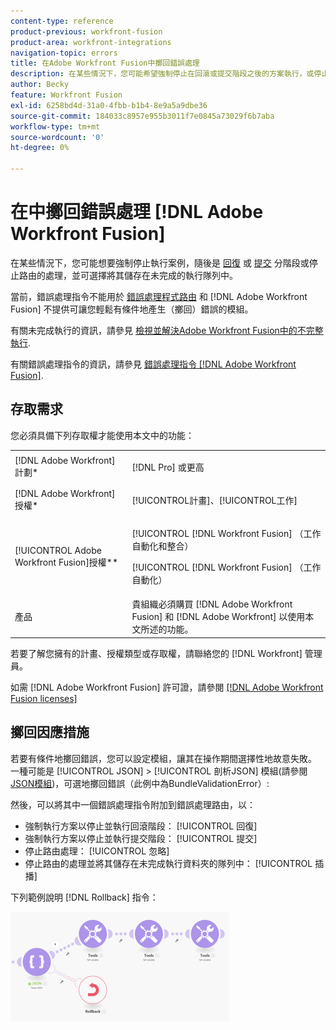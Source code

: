 ```yaml
---
content-type: reference
product-previous: workfront-fusion
product-area: workfront-integrations
navigation-topic: errors
title: 在Adobe Workfront Fusion中擲回錯誤處理
description: 在某些情況下，您可能希望強制停止在回滾或提交階段之後的方案執行，或停止路由的處理，並選擇將其儲存在視圖隊列中，並解決Adobe Workfront Fusion中的不完整執行。
author: Becky
feature: Workfront Fusion
exl-id: 6258bd4d-31a0-4fbb-b1b4-8e9a5a9dbe36
source-git-commit: 184033c8957e955b3011f7e0845a73029f6b7aba
workflow-type: tm+mt
source-wordcount: '0'
ht-degree: 0%

---
```


# 在中擲回錯誤處理 [!DNL Adobe Workfront Fusion]

在某些情況下，您可能想要強制停止執行案例，隨後是 [回復](../../workfront-fusion/scenarios/scenario-execution-cycles-phases.md#rollback) 或 [提交](../../workfront-fusion/scenarios/scenario-execution-cycles-phases.md#commit) 分階段或停止路由的處理，並可選擇將其儲存在未完成的執行隊列中。

當前，錯誤處理指令不能用於 [錯誤處理程式路由](../../workfront-fusion/errors/error-handling.md#error) 和 [!DNL Adobe Workfront Fusion] 不提供可讓您輕鬆有條件地產生（擲回）錯誤的模組。

有關未完成執行的資訊，請參見 [檢視並解決Adobe Workfront Fusion中的不完整執行](../../workfront-fusion/scenarios/view-and-resolve-incomplete-executions.md).

有關錯誤處理指令的資訊，請參見 [錯誤處理指令 [!DNL Adobe Workfront Fusion]](../../workfront-fusion/errors/directives-for-error-handling.md).

## 存取需求

您必須具備下列存取權才能使用本文中的功能：

<table style="table-layout:auto">
 <col> 
 <col> 
 <tbody> 
  <tr> 
   <td role="rowheader">[!DNL Adobe Workfront] 計劃*</td> 
   <td> <p>[!DNL Pro] 或更高</p> </td> 
  </tr> 
  <tr data-mc-conditions=""> 
   <td role="rowheader">[!DNL Adobe Workfront] 授權*</td> 
   <td> <p>[!UICONTROL計畫]、[!UICONTROL工作]</p> </td> 
  </tr> 
  <tr> 
   <td role="rowheader">[!UICONTROL Adobe Workfront Fusion]授權**</td> 
   <td> <p>[!UICONTROL [!DNL Workfront Fusion] （工作自動化和整合） </p><p>[!UICONTROL [!DNL Workfront Fusion] （工作自動化）</p>  </td> 
  </tr> 
  <tr> 
   <td role="rowheader">產品</td> 
   <td>貴組織必須購買 [!DNL Adobe Workfront Fusion] 和 [!DNL Adobe Workfront] 以使用本文所述的功能。</td> 
  </tr> 
 </tbody> 
</table>

若要了解您擁有的計畫、授權類型或存取權，請聯絡您的 [!DNL Workfront] 管理員。

如需 [!DNL Adobe Workfront Fusion] 許可證，請參閱 [[!DNL Adobe Workfront Fusion licenses]](../../workfront-fusion/get-started/license-automation-vs-integration.md)

## 擲回因應措施

若要有條件地擲回錯誤，您可以設定模組，讓其在操作期間選擇性地故意失敗。 一種可能是 [!UICONTROL JSON] > [!UICONTROL 剖析JSON] 模組(請參閱 [JSON模組](../../workfront-fusion/apps-and-their-modules/json-modules.md))，可選地擲回錯誤（此例中為BundleValidationError）:

然後，可以將其中一個錯誤處理指令附加到錯誤處理路由，以：

* 強制執行方案以停止並執行回滾階段： [!UICONTROL 回復]
* 強制執行方案以停止並執行提交階段： [!UICONTROL 提交]
* 停止路由處理： [!UICONTROL 忽略]
* 停止路由的處理並將其儲存在未完成執行資料夾的隊列中： [!UICONTROL 插播]

下列範例說明 [!DNL Rollback] 指令：

![](assets/rollback-directive-350x175.png)
